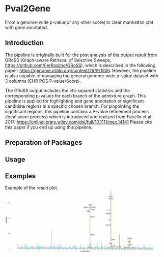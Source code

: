 # Pval2Gene
From a genome-wide p-value(or any other score) to clear manhattan plot with gene annotated.
## Introduction
The pipeline is originally built for the post analysis of the output result from GRoSS (Graph-aware Retrieval of Selective Sweeps, https://github.com/FerRacimo/GRoSS), which is described in the following paper: https://genome.cshlp.org/content/29/9/1506. However, the pipeline is also capable of managing the general genome-wide p-value dataset with 3 columns (CHR POS P-value/Score).

The GRoSS output includes the chi-squared statistics and the corresponding p-values for each branch of the admixture graph. This pipeline is applied for highlighting and gene annotation of significant candidate regions in a specific chosen branch.
For pinpointing the significant regions, this pipeline contains a P-value refinement process (local score process) which is introduced and realized from Fariello et.al 2017. https://onlinelibrary.wiley.com/doi/full/10.1111/mec.14141 Please cite this paper if you end up using this pipeline.


## Preparation of Packages
## Usage
## Examples
Example of the result plot.
![](images/SLD_uniqe.png)
